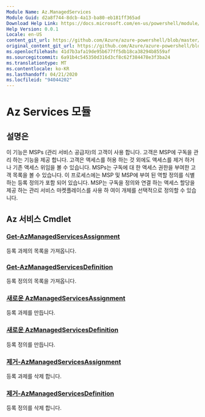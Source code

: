 ```yaml
---
Module Name: Az.ManagedServices
Module Guid: d2a8f744-8dcb-4a13-ba80-eb181ff365ad
Download Help Link: https://docs.microsoft.com/en-us/powershell/module/az.managedservices
Help Version: 0.0.1
Locale: en-US
content_git_url: https://github.com/Azure/azure-powershell/blob/master/src/ManagedServices/ManagedServices/help/Az.ManagedServices.md
original_content_git_url: https://github.com/Azure/azure-powershell/blob/master/src/ManagedServices/ManagedServices/help/Az.ManagedServices.md
ms.openlocfilehash: 41d7b3afa19de95b677ff5db18ca38294b8559af
ms.sourcegitcommit: 6a91b4c545350d316d3cf8c62f384478e3f3ba24
ms.translationtype: MT
ms.contentlocale: ko-KR
ms.lasthandoff: 04/21/2020
ms.locfileid: "94044202"
---
```

# Az Services 모듈
## 설명은
이 기능은 MSPs (관리 서비스 공급자)의 고객이 사용 합니다. 고객은 MSP에 구독을 관리 하는 기능을 제공 합니다. 고객은 액세스를 허용 하는 것 외에도 액세스를 제거 하거나 기존 액세스 위임을 볼 수 있습니다. MSPs는 구독에 대 한 액세스 권한을 부여한 고객 목록을 볼 수 있습니다. 이 프로세스에는 MSP 및 MSP에 부여 된 역할 정의를 식별 하는 등록 정의가 포함 되어 있습니다. MSP는 구독을 정의와 연결 하는 액세스 할당을 제공 하는 관리 서비스 마켓플레이스를 사용 하 여이 개체를 선택적으로 정의할 수 있습니다.

## Az 서비스 Cmdlet
### [Get-AzManagedServicesAssignment](Get-AzManagedServicesAssignment.md)
등록 과제의 목록을 가져옵니다.

### [Get-AzManagedServicesDefinition](Get-AzManagedServicesDefinition.md)
등록 정의의 목록을 가져옵니다.

### [새로운 AzManagedServicesAssignment](New-AzManagedServicesAssignment.md)
등록 과제를 만듭니다.

### [새로운 AzManagedServicesDefinition](New-AzManagedServicesDefinition.md)
등록 정의를 만듭니다.

### [제거-AzManagedServicesAssignment](Remove-AzManagedServicesAssignment.md)
등록 과제를 삭제 합니다.

### [제거-AzManagedServicesDefinition](Remove-AzManagedServicesDefinition.md)
등록 정의를 삭제 합니다.

